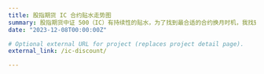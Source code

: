 ```yaml
---
title: 股指期货 IC 合约贴水走势图
summary: 股指期货中证 500（IC）有持续性的贴水，为了找到最合适的合约换月时机，我找到历史数据，做了季度合约贴水走势图，拿出来和需要的朋友共享。
date: "2023-12-08T00:00:00Z"

# Optional external URL for project (replaces project detail page).
external_link: /ic-discount/

---
```

